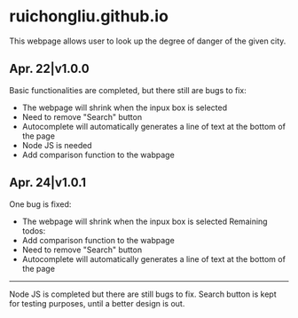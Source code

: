 # ruichongliu.github.io
This webpage allows user to look up the degree of danger of the given city.


Apr. 22|v1.0.0
-------------
Basic functionalities are completed, but there still are bugs to fix:
 - The webpage will shrink when the inpux box is selected
 - Need to remove "Search" button
 - Autocomplete will automatically generates a line of text at the bottom of the page
 - Node JS is needed
 - Add comparison function to the wabpage
 

Apr. 24|v1.0.1
-------------
One bug is fixed:
 - The webpage will shrink when the inpux box is selected
Remaining todos:
  - Add comparison function to the wabpage
  - Need to remove "Search" button
  - Autocomplete will automatically generates a line of text at the bottom of the page
----
Node JS is completed but there are still bugs to fix. Search button is kept for testing purposes, until a better design is out.
